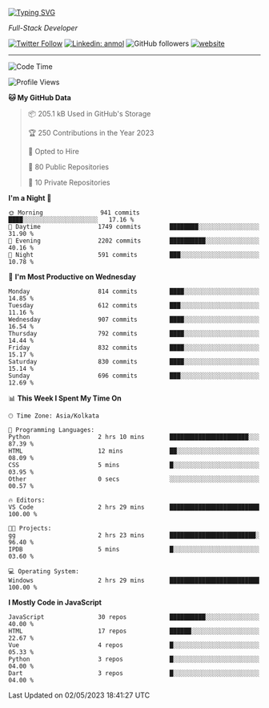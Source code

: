 [![Typing SVG](https://readme-typing-svg.herokuapp.com?lines=HI%2C+I'm+Tonal;I'm+a+Full+Stack+Developer)](https://git.io/typing-svg)

<p><em>Full-Stack Developer</em></p>

[![Twitter Follow](https://img.shields.io/twitter/follow/tonalmathew?style=flat)](https://twitter.com/intent/follow?screen_name=tonalmathew)
[![Linkedin: anmol](https://img.shields.io/badge/tonal-mathew?style=flat-square&logo=Linkedin&logoColor=white&link=https://www.linkedin.com/in/tonal-mathew/)](https://www.linkedin.com/in/tonal-mathew/)
![GitHub followers](https://img.shields.io/github/followers/tonalmathew?label=Follow&style=social)
[![website](https://img.shields.io/badge/Website-46a2f1.svg?&style=flat-square&logo=Google-Chrome&logoColor=white&link=http://tonalmathew.github.io/)](http://tonalmathew.github.io/)

---
<!--START_SECTION:waka-->
![Code Time](http://img.shields.io/badge/Code%20Time-999%20hrs%209%20mins-blue)

![Profile Views](http://img.shields.io/badge/Profile%20Views-0-blue)

**🐱 My GitHub Data** 

> 📦 205.1 kB Used in GitHub's Storage 
 > 
> 🏆 250 Contributions in the Year 2023
 > 
> 💼 Opted to Hire
 > 
> 📜 80 Public Repositories 
 > 
> 🔑 10 Private Repositories 
 > 
**I'm a Night 🦉** 

```text
🌞 Morning                941 commits         ████░░░░░░░░░░░░░░░░░░░░░   17.16 % 
🌆 Daytime                1749 commits        ████████░░░░░░░░░░░░░░░░░   31.90 % 
🌃 Evening                2202 commits        ██████████░░░░░░░░░░░░░░░   40.16 % 
🌙 Night                  591 commits         ███░░░░░░░░░░░░░░░░░░░░░░   10.78 % 
```
📅 **I'm Most Productive on Wednesday** 

```text
Monday                   814 commits         ████░░░░░░░░░░░░░░░░░░░░░   14.85 % 
Tuesday                  612 commits         ███░░░░░░░░░░░░░░░░░░░░░░   11.16 % 
Wednesday                907 commits         ████░░░░░░░░░░░░░░░░░░░░░   16.54 % 
Thursday                 792 commits         ████░░░░░░░░░░░░░░░░░░░░░   14.44 % 
Friday                   832 commits         ████░░░░░░░░░░░░░░░░░░░░░   15.17 % 
Saturday                 830 commits         ████░░░░░░░░░░░░░░░░░░░░░   15.14 % 
Sunday                   696 commits         ███░░░░░░░░░░░░░░░░░░░░░░   12.69 % 
```


📊 **This Week I Spent My Time On** 

```text
🕑︎ Time Zone: Asia/Kolkata

💬 Programming Languages: 
Python                   2 hrs 10 mins       ██████████████████████░░░   87.39 % 
HTML                     12 mins             ██░░░░░░░░░░░░░░░░░░░░░░░   08.09 % 
CSS                      5 mins              █░░░░░░░░░░░░░░░░░░░░░░░░   03.95 % 
Other                    0 secs              ░░░░░░░░░░░░░░░░░░░░░░░░░   00.57 % 

🔥 Editors: 
VS Code                  2 hrs 29 mins       █████████████████████████   100.00 % 

🐱‍💻 Projects: 
gg                       2 hrs 23 mins       ████████████████████████░   96.40 % 
IPDB                     5 mins              █░░░░░░░░░░░░░░░░░░░░░░░░   03.60 % 

💻 Operating System: 
Windows                  2 hrs 29 mins       █████████████████████████   100.00 % 
```

**I Mostly Code in JavaScript** 

```text
JavaScript               30 repos            ██████████░░░░░░░░░░░░░░░   40.00 % 
HTML                     17 repos            ██████░░░░░░░░░░░░░░░░░░░   22.67 % 
Vue                      4 repos             █░░░░░░░░░░░░░░░░░░░░░░░░   05.33 % 
Python                   3 repos             █░░░░░░░░░░░░░░░░░░░░░░░░   04.00 % 
Dart                     3 repos             █░░░░░░░░░░░░░░░░░░░░░░░░   04.00 % 
```




 Last Updated on 02/05/2023 18:41:27 UTC
<!--END_SECTION:waka-->
